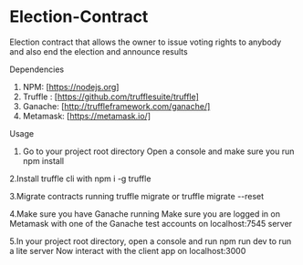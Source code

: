 # Election-Contract
Election contract that allows the owner to issue voting rights to anybody and also end the election and announce results


Dependencies

1. NPM: [https://nodejs.org]
2. Truffle : [https://github.com/trufflesuite/truffle]
3. Ganache: [http://truffleframework.com/ganache/]
4. Metamask: [https://metamask.io/]


Usage

1. Go to your project root directory
Open a console and make sure you run npm install

2.Install truffle cli with npm i -g truffle

3.Migrate contracts running truffle migrate or truffle migrate --reset

4.Make sure you have Ganache running
Make sure you are logged in on Metamask with one of the Ganache test accounts on localhost:7545 server

5.In your project root directory, open a console and run npm run dev to run a lite server
Now interact with the client app on localhost:3000
